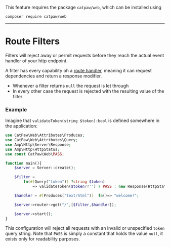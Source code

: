 This feature requires the package `catpaw/web`, which can be installed using<br/>
```
composer require catpaw/web
```
<hr/>

# Route Filters

Filters will reject away or permit requests before they reach the actual event handler of your http endpoint.<br/>

A filter has every capability oh a [route handler](./1.routes.md), meaning it can request dependencies and return a
response modifier.<br/>

- Whenever a filter returns `null` the request is let through
- In every other case the request is rejected with the resulting value of the filter

### Example

Imagine that `validateToken(string $token):bool` is defined somewhere in the application:

```php
use CatPaw\Web\Attributes\Produces;
use CatPaw\Web\Attributes\Query;
use Amp\Http\Server\Response;
use Amp\Http\HttpStatus;
use const CatPaw\Web\PASS;

function main(){
    $server = Server::create();

    $filter = 
        fn(#[Query("token")] ?string $token) 
            => validateToken($token??'') ? PASS : new Response(HttpStatus::FORBIDDEN, [], "Invalid token.");

    $handler = #[Produces("text/html")]  fn()=> "welcome!";

    $server->router->get("/",[$filter,$handler]);

    $server->start();
}
```

This configuration will reject all requests with an invalid or unspecified `token` query string.
Note that `PASS` is simply a constant that holds the value `null`, it exists only for readability purposes.
